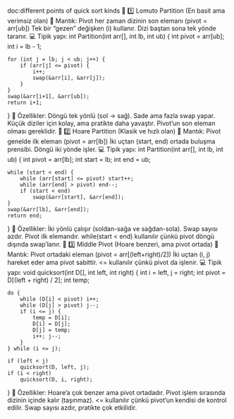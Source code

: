 doc:different points of quick sort kinds
🧩 1️⃣ Lomuto Partition (En basit ama verimsiz olan)
📘 Mantık:
Pivot her zaman dizinin son elemanı (pivot = arr[ub])
Tek bir “gezen” değişken (i) kullanır.
Dizi baştan sona tek yönde taranır.
💻 Tipik yapı:
int Partition(int arr[], int lb, int ub) {
    int pivot = arr[ub];
    int i = lb - 1;

    for (int j = lb; j < ub; j++) {
        if (arr[j] <= pivot) {
            i++;
            swap(&arr[i], &arr[j]);
        }
    }
    swap(&arr[i+1], &arr[ub]);
    return i+1;
}
🔹 Özellikler:
Döngü tek yönlü (sol → sağ).
Sade ama fazla swap yapar.
Küçük diziler için kolay, ama pratikte daha yavaştır.
Pivot’un son eleman olması gereklidir.
🧩 2️⃣ Hoare Partition (Klasik ve hızlı olan)
📘 Mantık:
Pivot genelde ilk eleman (pivot = arr[lb])
İki uçtan (start, end) ortada buluşma prensibi.
Döngü iki yönde işler.
💻 Tipik yapı:
int Partition(int arr[], int lb, int ub) {
    int pivot = arr[lb];
    int start = lb;
    int end = ub;

    while (start < end) {
        while (arr[start] <= pivot) start++;
        while (arr[end] > pivot) end--;
        if (start < end)
            swap(&arr[start], &arr[end]);
    }
    swap(&arr[lb], &arr[end]);
    return end;
}
🔹 Özellikler:
İki yönlü çalışır (soldan-sağa ve sağdan-sola).
Swap sayısı azdır.
Pivot ilk elemandır.
while(start < end) kullanılır çünkü pivot döngü dışında swap’lanır.
🧩 3️⃣ Middle Pivot (Hoare benzeri, ama pivot ortada)
📘 Mantık:
Pivot ortadaki eleman (pivot = arr[(left+right)/2])
İki uçtan (i, j) hareket eder ama pivot sabittir.
<= kullanılır çünkü pivot da işlenir.
💻 Tipik yapı:
void quicksort(int D[], int left, int right) {
    int i = left, j = right;
    int pivot = D[(left + right) / 2];
    int temp;

    do {
        while (D[i] < pivot) i++;
        while (D[j] > pivot) j--;
        if (i <= j) {
            temp = D[i];
            D[i] = D[j];
            D[j] = temp;
            i++; j--;
        }
    } while (i <= j);

    if (left < j)
        quicksort(D, left, j);
    if (i < right)
        quicksort(D, i, right);
}
🔹 Özellikler:
Hoare’a çok benzer ama pivot ortadadır.
Pivot işlem sırasında dizinin içinde kalır (taşınmaz).
<= kullanılır çünkü pivot’un kendisi de kontrol edilir.
Swap sayısı azdır, pratikte çok etkilidir.